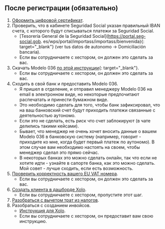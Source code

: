 ## После регистрации (обязательно)

1. [Оформить цифровой сертификат](#оформление-цифрового-сертификата).
2. Проверить, что в кабинете Seguridad Social указан правильный IBAN счета, с
   которого будут списываться платежи за Seguridad Social.
    - [Tesorería General de la Seguridad Social](https://portal.seg-social.gob.
      es/wps/portal/importass/importass/bienvenida){:
      target="_blank"} (ver tus datos de autonomo -> Domiciliación bancaria).
    - Если вы сотрудничаете с хестором, он должен это сделать за вас.
3. Скачать Modelo
   036 [по этой инструкции](https://www.xolo.io/es-en/faq/xolo-spain/category/get-started/article/i-am-already-registered-as-self-employed-where-can-i-find-my){:
   target="_blank"}.
    - Если вы сотрудничаете с хестором, он должен это сделать за вас.
4. Сходить в свой банк и предоставить Modelo 036.
    - Я пришел в отделение, и отправил менеджеру Modelo 036 на email в электронном виде, но некоторые предпочитают
      распечатать и принести бумажном виде.
    - Это необходимо сделать для того, чтобы банк зафиксировал, что на ваш банковский счет будут приходить
      платежи связанные с деятельностью аутономо.
    - Если это не сделать, есть риск что счет заблокируют (в чате делились такими кейсами).
    - Бывает, что менеджер не очень хочет вносить данные о вашем Modelo 036 в банковскую систему (например, говорит -
      приходите ко мне, когда будет первый платеж по аутономо). В этом случае вам необходимо настоять на своем, чтобы
      менеджер сделал это прямо сейчас.
    - В некоторых банках это можно сделать онлайн, так что если не хотите идти - узнайте в сапорте банка, как это
      можно сделать. Мой совет - лучше сходить, если есть возможность.
5. [Проверить корректность вашего EU VAT номера](#проверка-корректности-eu-vat-номера).
    - Если вы сотрудничаете с хестором, он должен это сделать за вас.
6. [Создать клиента в дашборде Xolo](#создание-клиента).
    - Если вы сотрудничаете с хестором, пропустите этот шаг.
7. [Разобраться с вычетом трат из налогов](#налоговые-вычеты-и-льготы).
8. Разобраться с созданием инвойсов.
    - [Инструкция для Xolo](#как-создать-инвойс-в-xolo).
    - Если вы сотрудничаете с хестором, он предоставит вам свою инструкцию.
